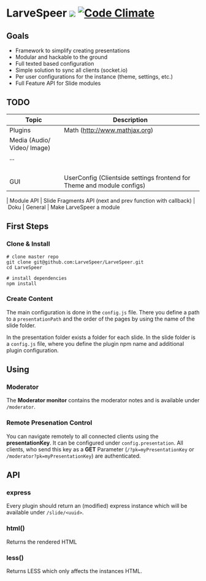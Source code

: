 # LarveSpeer ![](https://travis-ci.org/LarveSpeer/LarveSpeer.svg?branch=master) [![Code Climate](https://codeclimate.com/github/LarveSpeer/LarveSpeer/badges/gpa.svg)](https://codeclimate.com/github/LarveSpeer/LarveSpeer)


## Goals
- Framework to simplify creating presentations
- Modular and hackable to the ground
- Full texted based configuration
- Simple solution to sync all clients (socket.io)
- Per user configurations for the instance (theme, settings, etc.)
- Full Feature API for Slide modules




## TODO

Topic | Description
 ---- | ----
Plugins | Math (http://www.mathjax.org)
 | Media (Audio/ Video/ Image)
 | ...
 | 
GUI | UserConfig (Clientside settings frontend for Theme and module configs)
 |
Module API | Slide Fragments API (next and prev function with callback)
 | Doku
 |
General | Make LarveSpeer a module

## First Steps

### Clone & Install
````shell
# clone master repo
git clone git@github.com:LarveSpeer/LarveSpeer.git
cd LarveSpeer

# install dependencies
npm install
````

### Create Content

The main configuration is done in the `config.js` file. There you define a path to a `presentationPath` and the order of the pages by using the name of the slide folder.

In the presentation folder exists a folder for each slide. In the slide folder is a `config.js` file, where you define the plugin npm name and additional plugin configuration.




## Using

### Moderator
The **Moderator monitor** contains the moderator notes and is available under
`/moderator`.

### Remote Presenation Control
You can navigate remotely to all connected clients using the **presentationKey**. It can be configured under `config.presentation`.
All clients, who send this key as a **GET** Parameter (`/?pk=myPresentationKey` or `/moderator?pk=myPresentationKey`) are authenticated.




## API

### express
Every plugin should return an (modified) express instance which will be available under `/slide/<uuid>`.

### html()
Returns the rendered HTML

### less()
Returns LESS which only affects the instances HTML.

